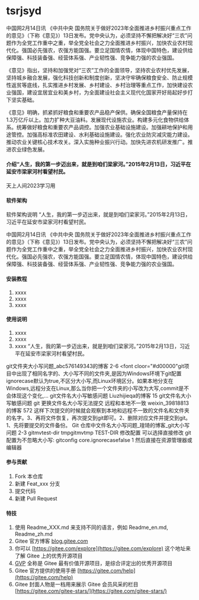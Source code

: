 # tsrjsyd
中国网2月14日讯 《中共中央 国务院关于做好2023年全面推进乡村振兴重点工作的意见》（下称《意见》）13日发布。党中央认为，必须坚持不懈把解决好“三农”问题作为全党工作重中之重，举全党全社会之力全面推进乡村振兴，加快农业农村现代化。强国必先强农，农强方能国强。要立足国情农情，体现中国特色，建设供给保障强、科技装备强、经营体系强、产业韧性强、竞争能力强的农业强国。

《意见》指出，坚持和加强党对“三农”工作的全面领导，坚持农业农村优先发展，坚持城乡融合发展，强化科技创新和制度创新，坚决守牢确保粮食安全、防止规模性返贫等底线，扎实推进乡村发展、乡村建设、乡村治理等重点工作，加快建设农业强国，建设宜居宜业和美乡村，为全面建设社会主义现代化国家开好局起好步打下坚实基础。

《意见》明确，抓紧抓好粮食和重要农产品稳产保供。确保全国粮食产量保持在1.3万亿斤以上。加力扩种大豆油料。发展现代设施农业。构建多元化食物供给体系。统筹做好粮食和重要农产品调控。加强农业基础设施建设。加强耕地保护和用途管控。加强高标准农田建设、水利基础设施建设。强化农业防灾减灾能力建设。推动农业关键核心技术攻关。深入实施种业振兴行动。加快先进农机研发推广。推进农业绿色发展。
#### 介绍“人生，我的第一步迈出来，就是到咱们梁家河。”2015年2月13日，习近平在延安市梁家河村看望村民。


天上人间2023学习用

#### 软件架构
软件架构说明
“人生，我的第一步迈出来，就是到咱们梁家河。”2015年2月13日，习近平在延安市梁家河村看望村民。

中国网2月14日讯 《中共中央 国务院关于做好2023年全面推进乡村振兴重点工作的意见》（下称《意见》）13日发布。党中央认为，必须坚持不懈把解决好“三农”问题作为全党工作重中之重，举全党全社会之力全面推进乡村振兴，加快农业农村现代化。强国必先强农，农强方能国强。要立足国情农情，体现中国特色，建设供给保障强、科技装备强、经营体系强、产业韧性强、竞争能力强的农业强国。

#### 安装教程

1.  xxxx
2.  xxxx
3.  xxxx

#### 使用说明

1.  xxxx
2.  xxxx
3.  xxxx
“人生，我的第一步迈出来，就是到咱们梁家河。”2015年2月13日，习近平在延安市梁家河村看望村民。


git文件夹大小写问题_abc576149343的博客
2-6
<font cloor="#d00000"git项目中出现了相同名字的、大小写不同的文件夹,是因为Windows环境下git配置ignorecase默认为true,不区分大小写,而Linux环境区分。如果本地分支在Windows,远程分支在Linux,那么当你把一个文件夹的小写改为大写,commit是不会体现这个变化,...</font>
git文件名大小写敏感问题
Liuzhijieqa的博客
 15
git文件名大小写敏感问题
git 更换文件名大小写无法提交 远程和本地不一致
weixin_39818813的博客
 572
这样下次提交的时候就会观察到本地和远程不一致的文件名和文件夹的名字。3、再将文件恢复，再次提交到git即可。2、删除对应文件并提交到git。1、先将要提交的文件备份。
Git 仓库中文件名大小写问题_瑝琦的博客_git大小写问题
2-3
gitmvtest-dir tmpgitmvtmp TEST-DIR 修改配置 可以选择直接修改 git 配置为不忽略大小写: gitconfig core.ignorecasefalse 1 然后直接在资源管理器或编辑器
#### 参与贡献

1.  Fork 本仓库
2.  新建 Feat_xxx 分支
3.  提交代码
4.  新建 Pull Request


#### 特技

1.  使用 Readme\_XXX.md 来支持不同的语言，例如 Readme\_en.md, Readme\_zh.md
2.  Gitee 官方博客 [blog.gitee.com](https://blog.gitee.com)
3.  你可以 [https://gitee.com/explore](https://gitee.com/explore) 这个地址来了解 Gitee 上的优秀开源项目
4.  [GVP](https://gitee.com/gvp) 全称是 Gitee 最有价值开源项目，是综合评定出的优秀开源项目
5.  Gitee 官方提供的使用手册 [https://gitee.com/help](https://gitee.com/help)
6.  Gitee 封面人物是一档用来展示 Gitee 会员风采的栏目 [https://gitee.com/gitee-stars/](https://gitee.com/gitee-stars/)
